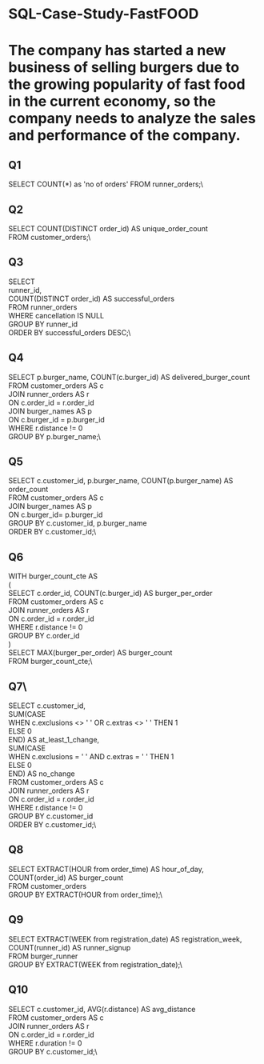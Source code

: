 # SQL-Case-Study-FastFOOD

# The company has started a new business of selling burgers due to the growing popularity of fast food in the current economy, so the company needs to analyze the sales and performance of the company.
## Q1
SELECT COUNT(*) as 'no of orders' FROM runner_orders;\

## Q2
SELECT COUNT(DISTINCT order_id) AS unique_order_count\
FROM customer_orders;\

## Q3
SELECT\
  runner_id,\
  COUNT(DISTINCT order_id) AS successful_orders\
FROM runner_orders\
WHERE cancellation IS NULL\
GROUP BY runner_id\
ORDER BY successful_orders DESC;\

## Q4
SELECT p.burger_name, COUNT(c.burger_id) AS delivered_burger_count\
FROM customer_orders AS c\
JOIN runner_orders AS r\
 ON c.order_id = r.order_id\
JOIN burger_names AS p\
 ON c.burger_id = p.burger_id\
WHERE r.distance != 0\
GROUP BY p.burger_name;\

## Q5
SELECT c.customer_id, p.burger_name, COUNT(p.burger_name) AS order_count\
FROM customer_orders AS c\
JOIN burger_names AS p\
 ON c.burger_id= p.burger_id\
GROUP BY c.customer_id, p.burger_name\
ORDER BY c.customer_id;\

## Q6
WITH burger_count_cte AS\
(\
 SELECT c.order_id, COUNT(c.burger_id) AS burger_per_order\
 FROM customer_orders AS c\
 JOIN runner_orders AS r\
  ON c.order_id = r.order_id\
 WHERE r.distance != 0\
 GROUP BY c.order_id\
)\
SELECT MAX(burger_per_order) AS burger_count\
FROM burger_count_cte;\

## Q7\
SELECT c.customer_id,\
 SUM(CASE \
  WHEN c.exclusions <> ' ' OR c.extras <> ' ' THEN 1\
  ELSE 0\
  END) AS at_least_1_change,\
 SUM(CASE \
  WHEN c.exclusions = ' ' AND c.extras = ' ' THEN 1 \
  ELSE 0\
  END) AS no_change\
FROM customer_orders AS c\
JOIN runner_orders AS r\
 ON c.order_id = r.order_id\
WHERE r.distance != 0\
GROUP BY c.customer_id\
ORDER BY c.customer_id;\

## Q8
SELECT EXTRACT(HOUR from order_time) AS hour_of_day, \
 COUNT(order_id) AS burger_count\
FROM customer_orders\
GROUP BY EXTRACT(HOUR from order_time);\

## Q9
SELECT EXTRACT(WEEK from registration_date) AS registration_week,\
 COUNT(runner_id) AS runner_signup\
FROM burger_runner\
GROUP BY EXTRACT(WEEK from registration_date);\

## Q10
SELECT c.customer_id, AVG(r.distance) AS avg_distance\
FROM customer_orders AS c\
JOIN runner_orders AS r\
 ON c.order_id = r.order_id\
WHERE r.duration != 0\
GROUP BY c.customer_id;\
